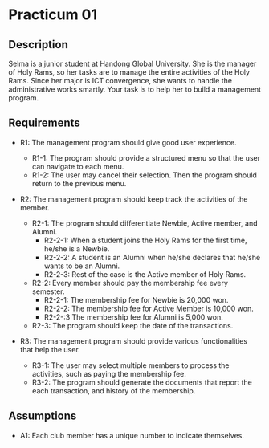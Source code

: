 # Practicum 01 

## Description

Selma is a junior student at Handong Global University. She is the manager of Holy Rams, so her tasks are to manage the entire activities of the Holy Rams. Since her major is ICT convergence, she wants to handle the administrative works smartly. Your task is to help her to build a management program. 

## Requirements

 - R1: The management program should give good user experience.
     - R1-1: The program should provide a structured menu so that the user can navigate to each menu.
     - R1-2: The user may cancel their selection. Then the program should return to the previous menu.

 - R2: The management program should keep track the activities of the member.
     - R2-1: The program should differentiate Newbie, Active member, and Alumni.
          - R2-2-1: When a student joins the Holy Rams for the first time, he/she is a Newbie.
          - R2-2-2: A student is an Alumni when he/she declares that he/she wants to be an Alumni.
          - R2-2-3: Rest of the case is the Active member of Holy Rams.
     - R2-2: Every member should pay the membership fee every semester.
          - R2-2-1: The membership fee for Newbie is 20,000 won.
          - R2-2-2: The membership fee for Active Member is 10,000 won.
          - R2-2-:3 The membership fee for Alumni is 5,000 won.
     - R2-3: The program should keep the date of the transactions.

 - R3: The management program should provide various functionalities that help the user.
     - R3-1: The user may select multiple members to process the activities, such as paying the membership fee.
     - R3-2: The program should generate the documents that report the each transaction, and history of the membership. 

## Assumptions
 - A1: Each club member has a unique number to indicate themselves.